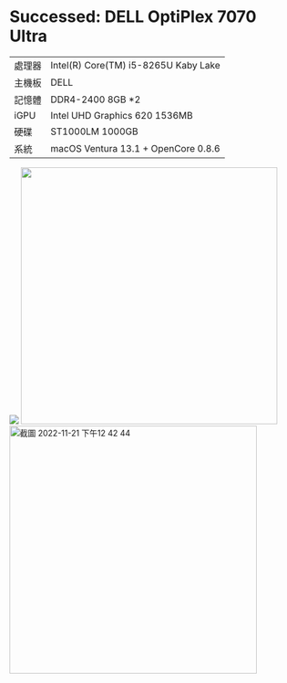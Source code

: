 # Successed: DELL OptiPlex 7070 Ultra

<table>
  <tr>
    <td>處理器</td><td>Intel(R) Core(TM) i5-8265U Kaby Lake</td>
  </tr>
  <tr>
    <td>主機板</td><td>DELL</td>
  </tr>
  <tr>  
    <td>記憶體</td><td>DDR4-2400 8GB *2</td>
  </tr>
  <tr>
    <td>iGPU</td><td>Intel UHD Graphics 620 1536MB</td>
  </tr>
  <tr>  
    <td>硬碟</td><td>ST1000LM 1000GB</td>
  </tr>
  <tr>
    <td>系統</td><td>macOS Ventura 13.1 + OpenCore 0.8.6</td>
  </tr>  
</table>
<img src="https://user-images.githubusercontent.com/79300809/202965898-565c6d66-37f4-4a2b-9114-02759e458e31.png">
<img width="450" src="https://user-images.githubusercontent.com/79300809/202965874-cd430d18-c728-4703-b974-68fa9298f7d7.jpg"><br>

<img width="434" alt="截圖 2022-11-21 下午12 42 44" src="https://user-images.githubusercontent.com/79300809/202967318-52cc2fdf-12f3-45a3-8fe4-47ea210cbf35.png">
